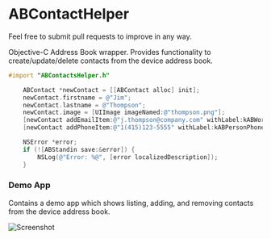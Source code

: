 ABContactHelper
===============

Feel free to submit pull requests to improve in any way.

Objective-C Address Book wrapper. Provides functionality to create/update/delete contacts from the device address book.

```objective-c
#import "ABContactsHelper.h"

    ABContact *newContact = [[ABContact alloc] init];
    newContact.firstname = @"Jim";
    newContact.lastname = @"Thompson";
    newContact.image = [UIImage imageNamed:@"thompson.png"];
    [newContact addEmailItem:@"j.thompson@company.com" withLabel:kABWorkLabel];
    [newContact addPhoneItem:@"1(415)123-5555" withLabel:kABPersonPhoneMobileLabel];

    NSError *error;
    if (![ABStandin save:&error]) {
        NSLog(@"Error: %@", [error localizedDescription]);
    }

```

### Demo App 

Contains a demo app which shows listing, adding, and removing contacts from the device address book.

![Screenshot](https://raw.github.com/shepting/ABContactHelper/clearer_code_layout/Demo/Address-Book-Demo-App.png)

